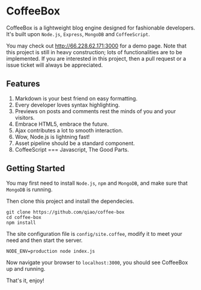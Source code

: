 CoffeeBox
=========

CoffeeBox is a lightweight blog engine designed for fashionable developers. It's built upon `Node.js`, `Express`, `MongoDB` and `CoffeeScript`. 

You may check out http://66.228.62.171:3000 for a demo page. Note that this project is still in heavy construction; lots of functionalities are to be implemented. If you are interested in this project, then a pull request or a issue ticket will always be appreciated.

Features
--------

1. Markdown is your best friend on easy formatting.
2. Every developer loves syntax highlighting.
3. Previews on posts and comments rest the minds of you and your visitors.
4. Embrace HTML5, embrace the future.
5. Ajax contributes a lot to smooth interaction.
6. Wow, Node.js is lightning fast!
7. Asset pipeline should be a standard component.
8. CoffeeScript === Javascript, The Good Parts.

Getting Started
---------------

You may first need to install `Node.js`, `npm` and `MongoDB`, and make sure that `MongoDB` is running.

Then clone this project and install the dependecies.

    git clone https://github.com/qiao/coffee-box
    cd coffee-box
    npm install

The site configuration file is `config/site.coffee`, modify it to meet your need and then start the server.

    NODE_ENV=production node index.js

Now navigate your browser to `localhost:3000`, you should see CoffeeBox up and running.

That's it, enjoy!

